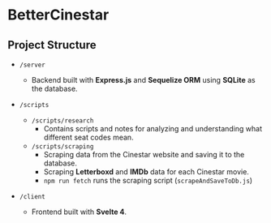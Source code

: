 # BetterCinestar

## Project Structure

- `/server`
  - Backend built with **Express.js** and **Sequelize ORM** using **SQLite** as the database.

- `/scripts`
  - `/scripts/research`
    - Contains scripts and notes for analyzing and understanding what different seat codes mean.
  - `/scripts/scraping`
    - Scraping data from the Cinestar website and saving it to the database.
    - Scraping **Letterboxd** and **IMDb** data for each Cinestar movie.
    - `npm run fetch` runs the scraping script (`scrapeAndSaveToDb.js`)

- `/client`
  - Frontend built with **Svelte 4**.
